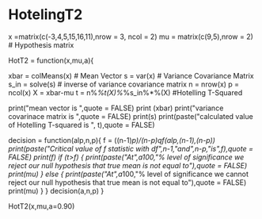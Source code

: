 # HotelingT2
x =matrix(c(-3,4,5,15,16,11),nrow = 3, ncol = 2)
mu = matrix(c(9,5),nrow = 2)  # Hypothesis matrix

HotT2 = function(x,mu,a){

  xbar = colMeans(x) # Mean Vector
s = var(x) # Variance Covariance Matrix
s_in = solve(s) # inverse of variance covariance matrix
n = nrow(x)
p = ncol(x)
X = xbar-mu
t = n%*%t(X)%*%s_in%*%(X) #Hotelling T-Squared

print("mean vector is ",quote = FALSE)
print (xbar)
print("variance covarinace matrix is ",quote = FALSE)
print(s)
print(paste("calculated value of Hotelling T-squared is ", t),quote = FALSE)

decision = function(alp,n,p){
  f = ((n-1)*p)/(n-p)*qf(alp,(n-1),(n-p))
  print(paste("Critical value of f statistic with df",n-1,"and",n-p,"is",f),quote = FALSE)
  print(f)
  if (t>f) {
    print(paste("At",a*100,"% level of significance we reject our null hypothesis that true mean is not equal to"),quote = FALSE)
    print(mu)
  } else {
    print(paste("At",a*100,"% level of significance we cannot reject our null hypothesis that true mean is not equal to"),quote = FALSE)
    print(mu)
  }
}
decision(a,n,p)
}

HotT2(x,mu,a=0.90)
